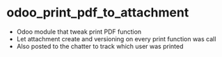 # odoo_print_pdf_to_attachment

- Odoo module that tweak print PDF function
- Let attachment create and versioning on every print function was call
- Also posted to the chatter to track which user was printed
